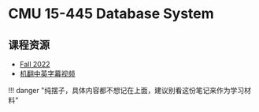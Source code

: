 # CMU 15-445 Database System

## 课程资源

- [Fall 2022](https://15445.courses.cs.cmu.edu/fall2022/schedule.html)
- [机翻中英字幕视频](https://www.bilibili.com/video/BV1cM4y1n7HL/?spm_id_from=333.1007.top_right_bar_window_history.content.click&vd_source=b856d3bdc44aa3fa77a923e6ba628c0f)

!!! danger "纯摆子，具体内容都不想记在上面，建议别看这份笔记来作为学习材料"